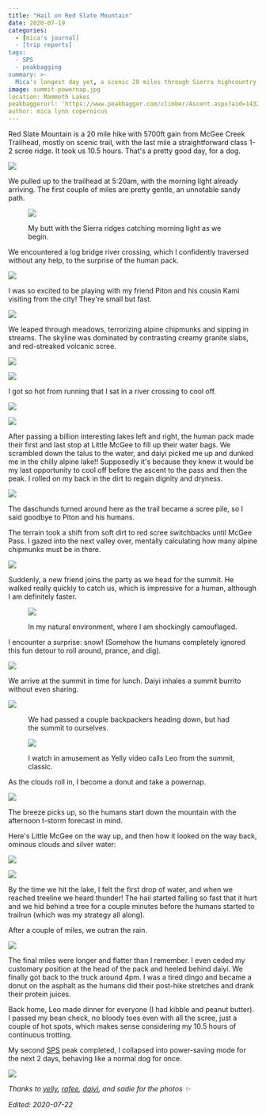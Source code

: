 ```yaml
---
title: "Hail on Red Slate Mountain"
date: 2020-07-19
categories:
  - [mica's journal]
  - [trip reports]
tags:
  - SPS
  - peakbagging
summary: >-
  Mica's longest day yet, a scenic 20 miles through Sierra highcountry with snow-tumbling and stream-crossing.
image: summit-powernap.jpg
location: Mammoth Lakes
peakbaggerurl: 'https://www.peakbagger.com/climber/Ascent.aspx?aid=1432320'
author: mica lynn copernicus
---
```


Red Slate Mountain is a 20 mile hike with 5700ft gain from McGee Creek Trailhead, mostly on scenic trail, with the last mile a straightforward class 1-2 scree ridge. It took us 10.5 hours. That's a pretty good day, for a dog.

![](caltopo-map.png)

We pulled up to the trailhead at 5:20am, with the morning light already arriving. The first couple of miles are pretty gentle, an unnotable sandy path.

<div class="photo-small">
<figure>

![](morning-trailhead.jpg)
<figcaption>
My butt with the Sierra ridges catching morning light as we begin.
</figcaption>
</figure>
</div>

We encountered a log bridge river crossing, which I confidently traversed without any help, to the surprise of the human pack.

![](logjam-crossing.gif)

I was so excited to be playing with my friend Piton and his cousin Kami visiting from the city! They're small but fast.

![](mica-and-piton.jpg)

We leaped through meadows, terrorizing alpine chipmunks and sipping in streams. The skyline was dominated by contrasting creamy granite slabs, and red-streaked volcanic scree.

![](meadow2.jpg)


<div class="photo-small">

![](meadow.jpg)
</div>

I got so hot from running that I sat in a river crossing to cool off.

<div class="photo-small">

![](stream-soak.jpg)</div>


<div class="photo-section">
  
  <div class="photo-right-pull">

  ![](little-mcgee-lake.jpg)
  </div>

  After passing a billion interesting lakes left and right, the human pack made their first and last stop at Little McGee to fill up their water bags. We scrambled down the talus to the water, and daiyi picked me up and dunked me in the chilly alpine lake!! Supposedly it's because they knew it would be my last opportunity to cool off before the ascent to the pass and then the peak. I rolled on my back in the dirt to regain dignity and dryness.
</div>

<div class="photo-section">
  <div class="photo-left-pull photo-small">

![](dogs-selfie.jpg)

  </div>

The daschunds turned around here as the trail became a scree pile, so I said goodbye to Piton and his humans.
</div>


The terrain took a shift from soft dirt to red scree switchbacks until McGee Pass. I gazed into the next valley over, mentally calculating how many alpine chipmunks must be in there.

![](mcgee-pass.png)

Suddenly, a new friend joins the party as we head for the summit. He walked really quickly to catch us, which is impressive for a human, although I am definitely faster.

<figure>

![](red-slate-scree.jpg)
<figcaption>
In my natural environment, where I am shockingly camouflaged.
</figcaption>
</figure>

I encounter a surprise: snow! (Somehow the humans completely ignored this fun detour to roll around, prance, and dig).

<div class="photo-small">

![](ridge-snow.jpg)</div>

We arrive at the summit in time for lunch. Daiyi inhales a summit burrito without even sharing.

<div class="photo-small">

![](summit-burrito.jpg)</div>

<figure>

We had passed a couple backpackers heading down, but had the summit to ourselves.

![](calling-leo.jpg)
<figcaption>
I watch in amusement as Yelly video calls Leo from the summit, classic.
</figcaption>
</figure>

As the clouds roll in, I become a donut and take a powernap.

<div class="photo-small">

![](summit-powernap.jpg)</div>

The breeze picks up, so the humans start down the mountain with the afternoon t-storm forecast in mind.

Here's Little McGee on the way up, and then how it looked on the way back, ominous clouds and silver water:

<div class="photos"><div class="photo">

![](looking-back-on-little-mcgee.jpg)

</div><div class="photo">

![](back-to-little-mcgee.jpg)

</div></div>

By the time we hit the lake, I felt the first drop of water, and when we reached treeline we heard thunder! The hail started falling so fast that it hurt and we hid behind a tree for a couple minutes before the humans started to trailrun (which was my strategy all along).

After a couple of miles, we outran the rain. 

![](mica-shake.gif)

The final miles were longer and flatter than I remember. I even ceded my customary position at the head of the pack and heeled behind daiyi. We finally got back to the truck around 4pm. I was a tired dingo and became a donut on the asphalt as the humans did their post-hike stretches and drank their protein juices.

Back home, Leo made dinner for everyone (I had kibble and peanut butter).  I passed my bean check, no bloody toes even with all the scree, just a couple of hot spots, which makes sense considering my 10.5 hours of continuous trotting.

My second [SPS](https://en.wikipedia.org/wiki/Sierra_Peaks_Section#SPS_List) peak completed, I collapsed into power-saving mode for the next 2 days, behaving like a normal dog for once.

![](slepy-dingo.jpg)

_Thanks to [yelly](https://mountains.ayeletbitton.com), [rafee](https://www.peakbagger.com/climber/Climber.aspx?cid=18362), [daiyi](https://daiyi.co), and sadie for the photos ✨_

_Edited: 2020-07-22_
